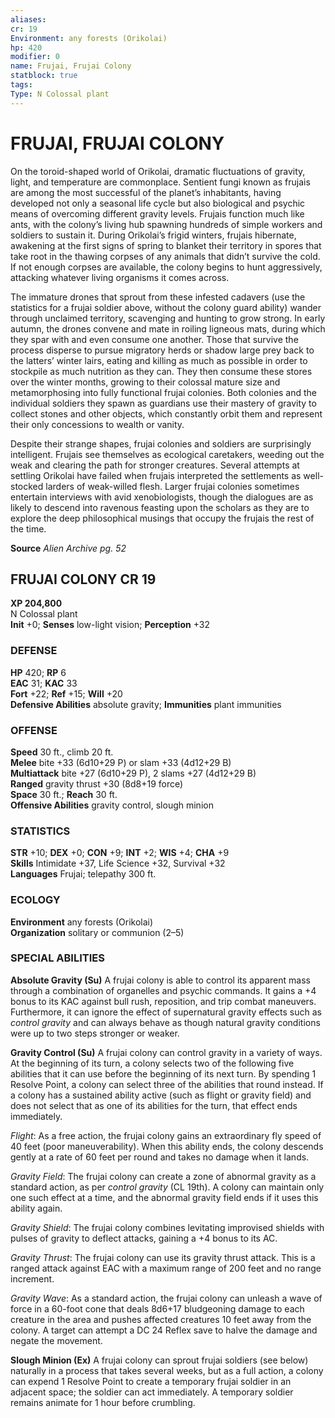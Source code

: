 ```yaml
---
aliases: 
cr: 19
Environment: any forests (Orikolai)  
hp: 420
modifier: 0
name: Frujai, Frujai Colony
statblock: true
tags: 
Type: N Colossal plant  
---
```

# FRUJAI, FRUJAI COLONY
On the toroid-shaped world of Orikolai, dramatic fluctuations of gravity, light, and temperature are commonplace. Sentient fungi known as frujais are among the most successful of the planet’s inhabitants, having developed not only a seasonal life cycle but also biological and psychic means of overcoming different gravity levels. Frujais function much like ants, with the colony’s living hub spawning hundreds of simple workers and soldiers to sustain it. During Orikolai’s frigid winters, frujais hibernate, awakening at the first signs of spring to blanket their territory in spores that take root in the thawing corpses of any animals that didn’t survive the cold. If not enough corpses are available, the colony begins to hunt aggressively, attacking whatever living organisms it comes across.

The immature drones that sprout from these infested cadavers (use the statistics for a frujai soldier above, without the colony guard ability) wander through unclaimed territory, scavenging and hunting to grow strong. In early autumn, the drones convene and mate in roiling ligneous mats, during which they spar with and even consume one another. Those that survive the process disperse to pursue migratory herds or shadow large prey back to the latters’ winter lairs, eating and killing as much as possible in order to stockpile as much nutrition as they can. They then consume these stores over the winter months, growing to their colossal mature size and metamorphosing into fully functional frujai colonies. Both colonies and the individual soldiers they spawn as guardians use their mastery of gravity to collect stones and other objects, which constantly orbit them and represent their only concessions to wealth or vanity.

Despite their strange shapes, frujai colonies and soldiers are surprisingly intelligent. Frujais see themselves as ecological caretakers, weeding out the weak and clearing the path for stronger creatures. Several attempts at settling Orikolai have failed when frujais interpreted the settlements as well-stocked larders of weak-willed flesh. Larger frujai colonies sometimes entertain interviews with avid xenobiologists, though the dialogues are as likely to descend into ravenous feasting upon the scholars as they are to explore the deep philosophical musings that occupy the frujais the rest of the time.

**Source** _Alien Archive pg. 52_

## FRUJAI COLONY CR 19

**XP 204,800**  
N Colossal plant  
**Init** +0; **Senses** low-light vision; **Perception** +32  

### DEFENSE

**HP** 420; **RP** 6  
**EAC** 31; **KAC** 33  
**Fort** +22; **Ref** +15; **Will** +20  
**Defensive Abilities** absolute gravity; **Immunities** plant immunities  

### OFFENSE

**Speed** 30 ft., climb 20 ft.  
**Melee** bite +33 (6d10+29 P) or slam +33 (4d12+29 B)  
**Multiattack** bite +27 (6d10+29 P), 2 slams +27 (4d12+29 B)  
**Ranged** gravity thrust +30 (8d8+19 force)  
**Space** 30 ft.; **Reach** 30 ft.  
**Offensive Abilities** gravity control, slough minion

### STATISTICS

**STR** +10; **DEX** +0; **CON** +9; **INT** +2; **WIS** +4; **CHA** +9  
**Skills** Intimidate +37, Life Science +32, Survival +32  
**Languages** Frujai; telepathy 300 ft.

### ECOLOGY

**Environment** any forests (Orikolai)  
**Organization** solitary or communion (2–5)

### SPECIAL ABILITIES

**Absolute Gravity (Su)** A frujai colony is able to control its apparent mass through a combination of organelles and psychic commands. It gains a +4 bonus to its KAC against bull rush, reposition, and trip combat maneuvers. Furthermore, it can ignore the effect of supernatural gravity effects such as _control gravity_ and can always behave as though natural gravity conditions were up to two steps stronger or weaker.

**Gravity Control (Su)** A frujai colony can control gravity in a variety of ways. At the beginning of its turn, a colony selects two of the following five abilities that it can use before the beginning of its next turn. By spending 1 Resolve Point, a colony can select three of the abilities that round instead. If a colony has a sustained ability active (such as flight or gravity field) and does not select that as one of its abilities for the turn, that effect ends immediately.

_Flight_: As a free action, the frujai colony gains an extraordinary fly speed of 40 feet (poor maneuverability). When this ability ends, the colony descends gently at a rate of 60 feet per round and takes no damage when it lands.

_Gravity Field_: The frujai colony can create a zone of abnormal gravity as a standard action, as per _control gravity_ (CL 19th). A colony can maintain only one such effect at a time, and the abnormal gravity field ends if it uses this ability again.

_Gravity Shield_: The frujai colony combines levitating improvised shields with pulses of gravity to deflect attacks, gaining a +4 bonus to its AC.

_Gravity Thrust_: The frujai colony can use its gravity thrust attack. This is a ranged attack against EAC with a maximum range of 200 feet and no range increment.

_Gravity Wave_: As a standard action, the frujai colony can unleash a wave of force in a 60-foot cone that deals 8d6+17 bludgeoning damage to each creature in the area and pushes affected creatures 10 feet away from the colony. A target can attempt a DC 24 Reflex save to halve the damage and negate the movement.

**Slough Minion (Ex)** A frujai colony can sprout frujai soldiers (see below) naturally in a process that takes several weeks, but as a full action, a colony can expend 1 Resolve Point to create a temporary frujai soldier in an adjacent space; the soldier can act immediately. A temporary soldier remains animate for 1 hour before crumbling.
